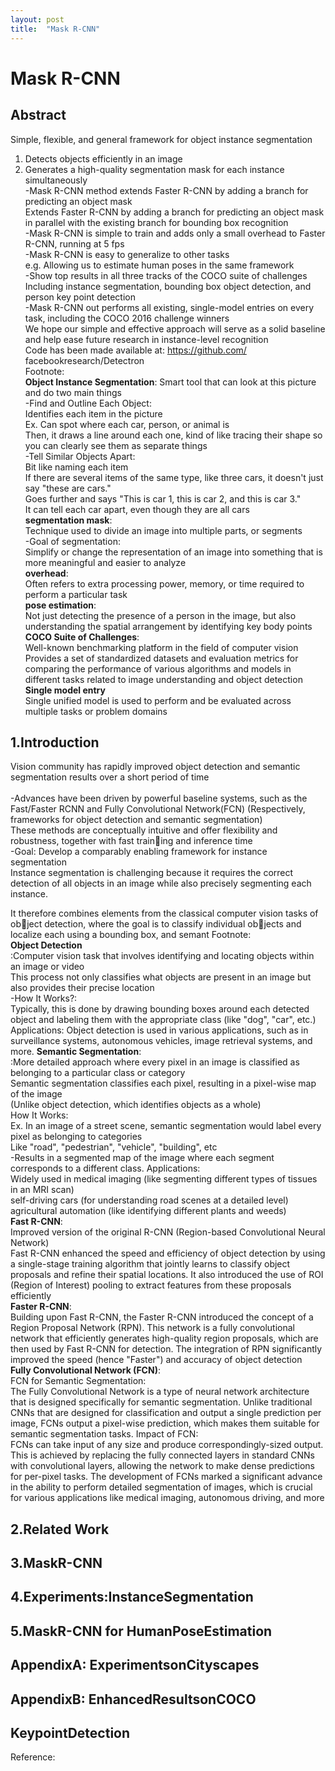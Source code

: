 ```yaml
---
layout: post
title:  "Mask R-CNN"
---
```

# Mask R-CNN
## Abstract
Simple, flexible, and general framework for object instance segmentation <br/> 
1) Detects objects efficiently in an image <br/>
2) Generates a high-quality segmentation mask for each instance simultaneously <br/> 
-Mask R-CNN method extends Faster R-CNN by adding a branch for predicting an object mask <br/> 
 Extends Faster R-CNN by adding a branch for predicting an object mask in parallel with the existing branch for bounding box recognition <br/> 
-Mask R-CNN is simple to train and adds only a small overhead to Faster R-CNN, running at 5 fps <br/> 
-Mask R-CNN is easy to generalize to other tasks <br/>
e.g. Allowing us to estimate human poses in the same framework <br/>
-Show top results in all three tracks of the COCO suite of challenges <br/>
Including instance segmentation, bounding box object detection, and person key point detection <br/>
-Mask R-CNN out performs all existing, single-model entries on every task, including the COCO 2016 challenge winners <br/>
We hope our simple and effective approach will serve as a solid baseline and help ease future research in instance-level recognition <br/>
Code has been made available at: https://github.com/ facebookresearch/Detectron <br/>
Footnote: <br/>
**Object Instance Segmentation**: Smart tool that can look at this picture and do two main things <br/>
-Find and Outline Each Object: <br/>
Identifies each item in the picture <br/>
Ex. Can spot where each car, person, or animal is <br/>
Then, it draws a line around each one, kind of like tracing their shape so you can clearly see them as separate things <br/>
-Tell Similar Objects Apart: <br/>
Bit like naming each item <br/>
If there are several items of the same type, like three cars, it doesn't just say "these are cars." <br/>
Goes further and says "This is car 1, this is car 2, and this is car 3." <br/>
It can tell each car apart, even though they are all cars <br/>
**segmentation mask**: <br/>
Technique used to divide an image into multiple parts, or segments <br/>
-Goal of segmentation: <br/>
Simplify or change the representation of an image into something that is more meaningful and easier to analyze <br/>
**overhead**: <br/>
Often refers to extra processing power, memory, or time required to perform a particular task <br/>
**pose estimation**: <br/>
Not just detecting the presence of a person in the image, but also understanding the spatial arrangement by identifying key body points <br/>
**COCO Suite of Challenges**: <br/>
Well-known benchmarking platform in the field of computer vision <br/>
Provides a set of standardized datasets and evaluation metrics for comparing the performance of various algorithms and models in different tasks related to image understanding and object detection <br/>
**Single model entry** <br/>
Single unified model is used to perform and be evaluated across multiple tasks or problem domains <br/> 
## 1.Introduction
Vision community has rapidly improved object detection and semantic segmentation results over a short period of time <br/>  
-Advances have been driven by powerful baseline systems, such as the Fast/Faster RCNN and Fully Convolutional Network(FCN) (Respectively, frameworks for object detection and semantic segmentation) <br/> 
These methods are conceptually intuitive and offer flexibility and robustness, together with fast training and inference time <br/>
-Goal: Develop a comparably enabling framework for instance segmentation <br/>
Instance segmentation is challenging because it requires the correct detection of all objects in an image while also precisely segmenting each instance. <br/>

It therefore combines
elements from the classical computer vision tasks of object detection, where the goal is to classify individual objects and localize each using a bounding box, and semant
Footnote: <br/>
**Object Detection** <br/>
:Computer vision task that involves identifying and locating objects within an image or video <br/>
This process not only classifies what objects are present in an image but also provides their precise location <br/>
-How It Works?:  <br/>
Typically, this is done by drawing bounding boxes around each detected object and labeling them with the appropriate class (like "dog", "car", etc.) <br/>
Applications: Object detection is used in various applications, such as in surveillance systems, autonomous vehicles, image retrieval systems, and more.
**Semantic Segmentation**: <br/>
:More detailed approach where every pixel in an image is classified as belonging to a particular class or category <br/>
Semantic segmentation classifies each pixel, resulting in a pixel-wise map of the image <br/>
(Unlike object detection, which identifies objects as a whole) <br/>
How It Works:  <br/>
Ex. In an image of a street scene, semantic segmentation would label every pixel as belonging to categories  <br/>
Like "road", "pedestrian", "vehicle", "building", etc <br/>
-Results in a segmented map of the image where each segment corresponds to a different class.
Applications:  <br/>
Widely used in medical imaging (like segmenting different types of tissues in an MRI scan) <br/>
self-driving cars (for understanding road scenes at a detailed level) <br/>
agricultural automation (like identifying different plants and weeds) <br/>
**Fast R-CNN**: <br/>
Improved version of the original R-CNN (Region-based Convolutional Neural Network) <br/>
Fast R-CNN enhanced the speed and efficiency of object detection by using a single-stage training algorithm that jointly learns to classify object proposals and refine their spatial locations. It also introduced the use of ROI (Region of Interest) pooling to extract features from these proposals efficiently <br/>
**Faster R-CNN**: <br/>
Building upon Fast R-CNN, the Faster R-CNN introduced the concept of a Region Proposal Network (RPN). This network is a fully convolutional network that efficiently generates high-quality region proposals, which are then used by Fast R-CNN for detection. The integration of RPN significantly improved the speed (hence "Faster") and accuracy of object detection <br/>
**Fully Convolutional Network (FCN)**: <br/>
FCN for Semantic Segmentation: <br/>
The Fully Convolutional Network is a type of neural network architecture that is designed specifically for semantic segmentation. Unlike traditional CNNs that are designed for classification and output a single prediction per image, FCNs output a pixel-wise prediction, which makes them suitable for semantic segmentation tasks.
Impact of FCN: <br/>
FCNs can take input of any size and produce correspondingly-sized output. This is achieved by replacing the fully connected layers in standard CNNs with convolutional layers, allowing the network to make dense predictions for per-pixel tasks. The development of FCNs marked a significant advance in the ability to perform detailed segmentation of images, which is crucial for various applications like medical imaging, autonomous driving, and more <br/>

## 2.Related Work

## 3.MaskR-CNN

## 4.Experiments:InstanceSegmentation

## 5.MaskR-CNN for HumanPoseEstimation

## AppendixA: ExperimentsonCityscapes

## AppendixB: EnhancedResultsonCOCO


## KeypointDetection


Reference: <br/>

